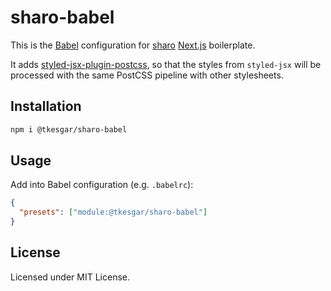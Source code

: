 # sharo-babel

This is the [Babel][babel] configuration for [sharo][sharo] [Next.js][next]
boilerplate.

It adds [styled-jsx-plugin-postcss][styled-jsx-postcss], so that the styles from `styled-jsx` will be processed with the same PostCSS pipeline with other stylesheets.

## Installation

```bash
npm i @tkesgar/sharo-babel
```

## Usage

Add into Babel configuration (e.g. `.babelrc`):

```json
{
  "presets": ["module:@tkesgar/sharo-babel"]
}
```

## License

Licensed under MIT License.

[babel]: https://babeljs.io/
[next]: https://nextjs.org/docs
[sharo]: https://github.com/tkesgar/sharo
[styled-jsx-postcss]: https://github.com/giuseppeg/styled-jsx-plugin-postcss
